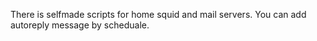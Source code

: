 There is selfmade scripts for home squid and mail servers.
You can add autoreply message by scheduale.

